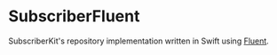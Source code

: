 # SubscriberFluent

SubscriberKit's repository implementation written in Swift using [Fluent](https://github.com/vapor/fluent-kit.git).
